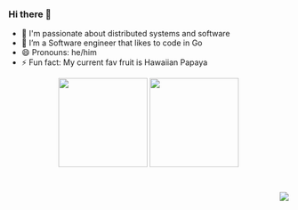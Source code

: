 ### Hi there 👋

- 🔭 I'm passionate about distributed systems and software
- 🌱 I’m a Software engineer that likes to code in Go
- 😄 Pronouns: he/him
- ⚡ Fun fact: My current fav fruit is Hawaiian Papaya

<!--
**parthrs/parthrs** is a ✨ _special_ ✨ repository because its `README.md` (this file) appears on your GitHub profile.

Here are some ideas to get you started:

- 🔭 I’m currently working on ...
- 🌱 I’m currently learning ...
- 👯 I’m looking to collaborate on ...
- 🤔 I’m looking for help with ...
- 💬 Ask me about ...
- 📫 How to reach me: ...
- 😄 Pronouns: ...
- ⚡ Fun fact: ...
-->

<p align=center>
    <img height=160 align="center" src="https://github-readme-stats.vercel.app/api?username=parthrs&show_icons=true&theme=gruvbox">
    <img height=160 align="center" src="https://github-readme-stats.vercel.app/api/top-langs/?username=parthrs&layout=compact&theme=gruvbox">
</p>

<br><p align="right">![](https://visitor-badge.laobi.icu/badge?page_id=parthrs.parthrs)<br>

